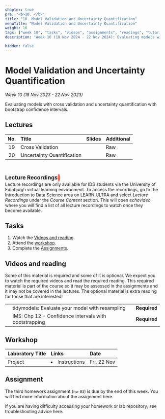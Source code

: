 ```yaml
---
chapter: true
pre: "<b>10. </b>"
title: "10. Model Validation and Uncertainty Quantification"
menuTitle: "Model Validation and Uncertainty Quantification"
weight: 10
tags: ["week 10", "tasks", "videos", "assignments", "readings", "tutorials"]
description: "Week 10 (18 Nov 2024 - 22 Nov 2024): Evaluating models with cross validation and uncertainty quantification with bootstrap confidence intervals. quantification."

hidden: false
---
```


# Model Validation and Uncertainty Quantification

_Week 10 (18 Nov 2023 - 22 Nov 2023)_

Evaluating models with cross validation and uncertainty quantification with bootstrap confidence intervals.

## Lectures

<!--
| <div style="width:50px;text-align:center">No.</div> | <div style="width:250px;text-align:left">Title</div> |  <div style="width:80px;text-align:center">Slides</div> | <div style="width:170px;text-align:center">Additional Links</div> | -->
| <div style="text-align:center">No.</div> | <div style="text-align:left">Title</div> |  <div style="text-align:center">Slides</div> | <div style="text-align:center">Additional</div> |
|:---:|:---------------------|:--------:|:------|
| 19  | Cross Validation  | <span><a id = "lecture19"><i class="fas fa-desktop fa-lg"/></a></span> | <span><a id = "GHL19">Raw<i class="fab fa-fw fa-github"/></a></span> |
| 20  | Uncertainty Quantification  | <span><a id = "lecture20"><i class="fas fa-desktop fa-lg"/></a></span> | <span><a id = "GHL20">Raw<i class="fab fa-fw fa-github"/></a></span> |

<br>
<p  style="text-align: left"> 
<font size=4pt><b>Lecture Recordings</b></font>
<span class="fa-stack" style="scale:70%">
    <i class="fas fa-backward fa-stack-1x fa-1x fa-flip-horizontal" style="color:#f37361; box-sizing: content-box; line-height: 24px; width: 24px; height: 24px; border-radius: 100%; border-style: solid; border-width: 4px;"></i>
</span>
<br>
Lecture recordings are only available for IDS students via the University of Edinburgh virtual learning environment. To access the recordings, go to the Introduction to Data Science area on LEARN ULTRA and select <em>Lecture Recordings</em>  under the <em>Course Content</em> section. This will open <em>echovideo</em> where you will find a list of all lecture recordings to watch once they become available. 

</p>

## Tasks

<ol>
  <li>Watch the <a href="#Videos and reading">Videos and reading</a>.</li>
  <li>Attend the <a href="#workshop">workshop</a>.</li>
  <li>Complete the <a href="#assignment">Assignments</a>.</li>
</ol>

## Videos and reading

<p style="text-align: left">Some of this material is required and some of it is optional. We expect you to watch the required videos and read the required reading. This required material is part of the course so it may be assessed in the assignments and it may not be covered in the lectures. The optional material is extra reading for those that are interested!</p>

<!--
| <div style="width:50px"></div>  | <div style="width:420px"></div>  |  <div style="width:200px"></div> |
|:---:|:---|:---:|
-->
|    |    |    |
|:--:|:---|:--:|
| <i class="fab fa-readme"></i> | tidymodels: <a id="TMER">Evaluate your model with resampling</a> | **Required** |
| <i class="fas fa-book"></i> | IMS: <a id="IMS12">Chp 12 - Confidence intervals with bootstrapping</a> | **Required** |

## Workshop



<!--
| <div style="width:300px;text-align:left">Laboratory Title</div> | <div style="width:170px;text-align:left">Links</div> | <div style="width:180px;text-align:left">Date</div> | -->

| <div style="text-align:left">Laboratory Title</div> | <div style="text-align:left">Links</div> | <div style="text-align:left">Date</div> |
|:---|:---|:---|
| Project |  <li><a id="LAB9Proj">Instructions</a></li> | Fri, 22 Nov |


<!---| Lab09: Make progress on projects |  <li><a id="LAB8I">Instructions</a></li>| Fri, 24 Nov, 16:00 UK |-->


## Assignment

<span><p style="text-align: left">The third homework assignment (`hw-03`) is due by the end of this week. You will find more information about the assignment <a id="homework">here</a>.</p></span>

<p style="text-align: left">If you are having difficulty accessing your homework or lab repository, see troubleshooting advice <a id="troubleshoot">here</a>.</p>


<!--
## Assignments

<p style="text-align: left">If you are having difficulty accessing your HW or Lab repo, see troubleshooting advice <a id="troubleshoot">here.</a></p>

| <div style="width:300px;text-align:left">Assignment Title</div> | <div style="width:170px;text-align:left">Links</div> | <div style="width:180px;text-align:left">Due</div> |
|:---|:---|:---|
| OQ09: Quantifying uncertainty | <li><a id="OQ9">Quiz</a></li> | Mon, 28 Nov, 12:00 UK |


## Interactive R tutorials

<p style="text-align: left"> The following are interactive R tutorials, designed to give you more practice with R. These are optional but if you’re struggling with any of the topics covered this week, we strongly recommend you work through the interactive tutorials.</p>

|  <div style="width:480px"></div>  |  <div style="width:200px"></div>  |
|:---|:---|
| <a id="RT11">Exploring the GSS</a> | Extra practice |
| <a id="RT12">Bootstrapping the GSS</a> | Extra practice |
| <a id="AE6">Application exercise 6 - The Office</a> | Help: <a id="OpeningaProject">Opening a Project</a> |
-->
